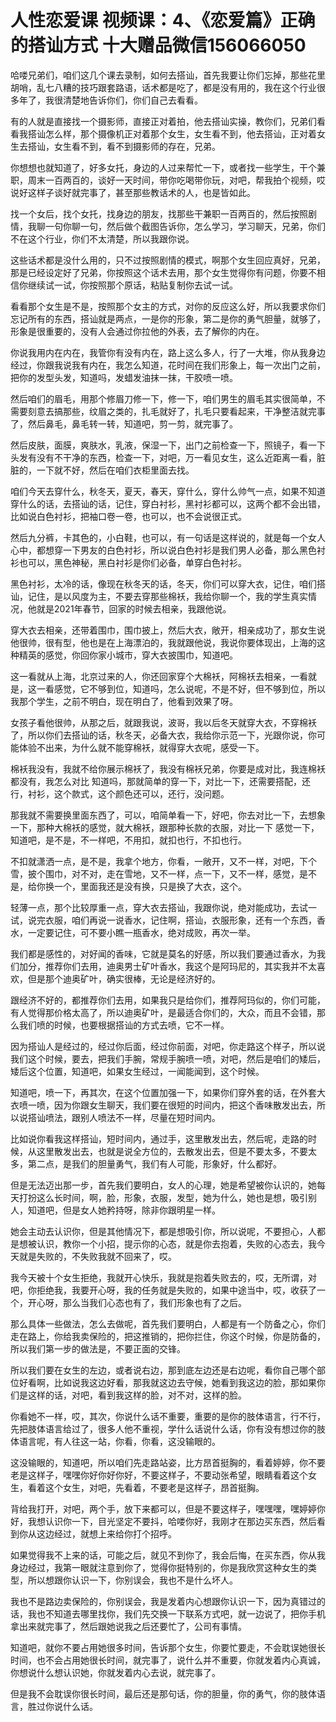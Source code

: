 # 人性恋爱课 视频课：4、《恋爱篇》正确的搭讪方式  十大赠品微信156066050  

哈喽兄弟们，咱们这几个课去录制，如何去搭讪，首先我要让你们忘掉，那些花里胡哨，乱七八糟的技巧跟套路语，话术都是吃了，都是没有用的，我在这个行业很多年了，我很清楚地告诉你们，你们自己去看看。

有的人就是直接找一个摄影师，直接正对着拍，他去搭讪实操，教你们，兄弟们看看我搭讪怎么样，那个摄像机正对着那个女生，女生看不到，他去搭讪，正对着女生去搭讪，女生看不到，看不到摄影师的存在，兄弟。

你想想也就知道了，好多女托，身边的人过来帮忙一下，或者找一些学生，干个兼职，周末一百两百的，谈好一天时间，带你吃喝带你玩，对吧，帮我拍个视频，哎说好这样子谈好就完事了，甚至那些教话术的人，也是皆如此。

找一个女后，找个女托，找身边的朋友，找那些干兼职一百两百的，然后按照剧情，我聊一句你聊一句，然后做个截图告诉你，怎么学习，学习聊天，兄弟，你们不在这个行业，你们不太清楚，所以我跟你说。

这些话术都是没什么用的，只不过按照剧情的模式，啊那个女生回应真好，兄弟，那是已经设定好了兄弟，你按照这个话术去用，那个女生觉得你有问题，你要不相信你继续试一试，你按照那个原话，粘贴复制你去试一试。

看看那个女生是不是，按照那个女主的方式，对你的反应这么好，所以我要求你们忘记所有的东西，搭讪就是两点，一是你的形象，第二是你的勇气胆量，就够了，形象是很重要的，没有人会通过你拉他的外表，去了解你的内在。

你说我用内在内在，我管你有没有内在，路上这么多人，行了一大堆，你从我身边经过，你跟我说我有内在，我怎么知道，花时间在我们形象上，每一次出门之前，把你的发型头发，知道吗，发蜡发油抹一抹，干胶喷一喷。

然后咱们的眉毛，用那个修眉刀修一下，修一下，咱们男生的眉毛其实很简单，不需要刻意去搞那些，纹眉之类的，扎毛就好了，扎毛只要看起来，干净整洁就完事了，然后鼻毛，鼻毛转一转，知道吧，剪一剪，就完事了。

然后皮肤，面膜，爽肤水，乳液，保湿一下，出门之前检查一下，照镜子，看一下头发有没有不干净的东西，检查一下，对吧，万一看见女生，这么近距离一看，脏脏的，一下就不好，然后在咱们衣柜里面去找。

咱们今天去穿什么，秋冬天，夏天，春天，穿什么，穿什么帅气一点，如果不知道穿什么的话，去搭讪的话，记住，穿白衬衫，黑衬衫都可以，这两个都不会出错，比如说白色衬衫，把袖口卷一卷，也可以，也不会说很正式。

然后九分裤，卡其色的，小白鞋，也可以，有一句话是这样说的，就是每一个女人心中，都想穿一下男友的白色衬衫，所以说白色衬衫是我们男人必备，那么黑色衬衫也可以，黑色神秘，黑白衬衫是你们必备，单穿白色衬衫。

黑色衬衫，太冷的话，像现在秋冬天的话，冬天，你们可以穿大衣，记住，咱们搭讪，记住，是以风度为主，不要去穿那些棉袄，我给你聊一个，我的学生真实情况，他就是2021年春节，回家的时候去相亲，我跟他说。

穿大衣去相亲，还带着围巾，围巾披上，然后大衣，敞开，相亲成功了，那女生说他很帅，很有型，他也是在上海漂泊的，我就跟他说，我说你要体现出，上海的这种精英的感觉，你回你家小城市，穿大衣披围巾，知道吧。

这一看就从上海，北京过来的人，你还回家穿个大棉袄，阿棉袄去相亲，一看就是，这一看感觉，它不够到位，知道吗，怎么说呢，不是不好，但不够到位，所以我那个学生，之前不明白，现在明白了，他看到效果了呀。

女孩子看他很帅，从那之后，就跟我说，波哥，我以后冬天就穿大衣，不穿棉袄了，所以你们去搭讪的话，秋冬天，必备大衣，我给你示范一下，光跟你说，你可能体验不出来，为什么就不能穿棉袄，就得穿大衣呢，感受一下。

棉袄我没有，我就不给你展示棉袄了，我没有棉袄兄弟，你要是成对比，我连棉袄都没有，我怎么对比 知道吗，那就简单的穿一下，对比一下，还需要搭配，还行，衬衫，这个款式，这个颜色还可以，还行，没问题。

那我就不需要换里面东西了，可以，咱简单看一下，好吧，你去对比一下，去想象一下，那种大棉袄的感觉，就大棉袄，跟那种长款的衣服，对比一下 感觉一下，知道吧，是不是，不一样吧，不用扣，就扣也行，不扣也行。

不扣就潇洒一点，是不是，我拿个地方，你看，一敞开，又不一样，对吧，下个雪，披个围巾，对不对，走在雪地，又不一样，点一下，又不一样，感觉，是不是，给你换一个，里面我还是没有换，只是换了大衣，这个。

轻薄一点，那个比较厚重一点，穿大衣去搭讪，我跟你说，绝对能成功，去试一试，说完衣服，咱们再说一说香水，记住啊，搭讪，衣服形象，还有一个东西，香水，一定要记住，可不要小瞧一瓶香水，绝对成败，再次一举。

我们都是感性的，对好闻的香味，它就是莫名的好感，所以我们要通过香水，为我们加分，推荐你们去用，迪奥男士矿叶香水，我这个是阿玛尼的，其实我并不太喜欢，但是那个迪奥矿叶，确实很棒，无论是经济好的。

跟经济不好的，都推荐你们去用，如果我只是给你们，推荐阿玛似的，你们可能，有人觉得那价格太高了，所以迪奥矿叶，是最适合你们的，大众，而且不会错，那么我们喷的时候，也要根据搭讪的方式去喷，它不一样。

因为搭讪人是经过的，经过你后面，经过你前面，对吧，你走路这个样子，所以说我们这个时候，要去，把我们手腕，常规手腕喷一喷，对吧，然后是咱们的矮后，矮后这个位置，知道吧，如果女生经过，一闻能闻到，这个时候。

知道吧，喷一下，再其次，在这个位置加强一下，如果你们穿外套的话，在外套大衣喷一喷，因为你跟女生聊天，我们要在很短的时间内，把这个香味散发出去，所以说搭讪喷法，跟别人喷法不一样，尽量在短时间内。

比如说你看我这样搭讪，短时间内，通过手，这里散发出去，然后呢，走路的时候，从这里散发出去，也就是说全方位的，去散发出去，但是不要太多，不要太多，第二点，是我们的胆量勇气，我们有人可能，形象好，什么都好。

但是无法迈出那一步，首先我们要明白，女人的心理，她是希望被你认识的，她每天打扮这么长时间，啊，脸，形象，衣服，发型，她为什么，她也是想，吸引别人，知道吧，但是女人她矜持呀，除非你跟明星一样。

她会主动去认识你，但是其他情况下，都是想吸引你，所以说呢，不要担心，人都是想被认识，教你一个小招，提示你的心态，就是你去抱着，失败的心态去，我今天就是失败的，不失败我就不回来了，哎。

我今天被十个女生拒绝，我就开心快乐，我就是抱着失败去的，哎，无所谓，对吧，你拒绝我，我要开心呀，我的任务就是失败的，如果中途当中，哎，收获了一个，开心呀，那么当我们心态也有了，我们形象也有了之后。

那么具体一些做法，怎么去做呢，首先我们要明白，人都是有一个防备之心，你们走在路上，你给我卖保险的，把这推销的，把你拦住，你这个时候，你是防备的，所以我们第一步的做法是，不要正面的交锋。

所以我们要在女生的左边，或者说右边，那到底左边还是右边呢，看你自己哪个部位好看啊，比如说我这边好看，那我就这边去守候，她看到我这边的脸，那如果你们是这样的话，对吧，看到我这样的脸，对不对，这样的脸。

你看她不一样，哎，其次，你说什么话不重要，重要的是你的肢体语言，行不行，先把肢体语言给过了，很多人他不重视，学什么话说什么话，你有没有想过你的肢体语言呢，有人往这一站，你看，你看，这没输眼的。

这没输眼的，知道吧，所以咱们先走路站姿，比方昂首挺胸的，看着婷婷，你不要老是这样子，嘿嘿你好你好你好，不要这样子，不要动张希望，眼睛看着这个女生，看着这个女生，对吧，先看着，不要老是这样子，昂首挺胸。

背给我打开，对吧，两个手，放下来都可以，但是不要这样子，嘿嘿嘿，嘿婷婷你好，我想认识你一下，目光坚定不要抖，哈喽你好，我刚才在那边买东西，然后看到你从这边经过，就想上来给你打个招呼。

如果觉得我不上来的话，可能之后，就见不到你了，我会后悔，在买东西，你从我身边经过，我第一眼就注意到你了，觉得你挺特别的，你是我欣赏这种女生的类型，所以想跟你认识一下，你别误会，我也不是什么坏人。

我也不是路边卖保险的，你别误会，我是发着内心想跟你认识一下，因为真错过的话，我也不知道去哪里找你，我们先交换一下联系方式吧，就一边说了，把你手机拿出来就完事了，然后跟她说我之后还要忙了，公司有事情。

知道吧，就你不要占用她很多时间，告诉那个女生，你要忙要走，不会耽误她很长时间，也不会占用她很长时间，就完事了，说什么并不重要，你就发着内心真诚，你想说什么想认识她，你就发着内心去说，就完事了。

但是我不会耽误你很长时间，最后还是那句话，你的胆量，你的勇气，你的肢体语言，胜过你说什么话。
